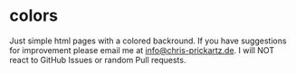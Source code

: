# colors
Just simple html pages with a colored backround.
If you have suggestions for improvement please email me at [info@chris-prickartz.de](mailto:info@chris-prickartz.de). I will NOT react to GitHub Issues or random Pull requests.
